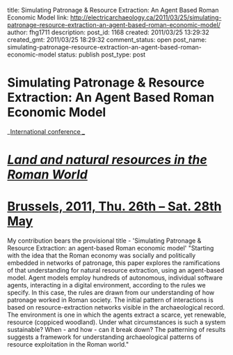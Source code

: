 title: Simulating Patronage & Resource Extraction: An Agent Based Roman Economic Model
link: http://electricarchaeology.ca/2011/03/25/simulating-patronage-resource-extraction-an-agent-based-roman-economic-model/
author: fhg1711
description: 
post_id: 1168
created: 2011/03/25 13:29:32
created_gmt: 2011/03/25 18:29:32
comment_status: open
post_name: simulating-patronage-resource-extraction-an-agent-based-roman-economic-model
status: publish
post_type: post

# Simulating Patronage & Resource Extraction: An Agent Based Roman Economic Model

_[International conference _](http://www.rsrc.ugent.be/LNR_Colloquium_2011)

# [ _Land and natural resources in the Roman World_](http://www.rsrc.ugent.be/LNR_Colloquium_2011)

# [Brussels, 2011, Thu. 26th – Sat. 28th May](http://www.rsrc.ugent.be/LNR_Colloquium_2011)

My contribution bears the provisional title - 'Simulating Patronage & Resource Extraction: an agent-based Roman economic model' "Starting with the idea that the Roman economy was socially and politically embedded in networks of patronage, this paper explores the ramifications of that understanding for natural resource extraction, using an agent-based model. Agent models employ hundreds of autonomous, individual software agents, interacting in a digital environment, according to the rules we specify. In this case, the rules are drawn from our understanding of how patronage worked in Roman society. The initial pattern of interactions is based on resource-extraction networks visible in the archaeological record. The environment is one in which the agents extract a scarce, yet renewable, resource (coppiced woodland). Under what circumstances is such a system sustainable? When - and how - can it break down? The patterning of results suggests a framework for understanding archaeological patterns of resource exploitation in the Roman world."